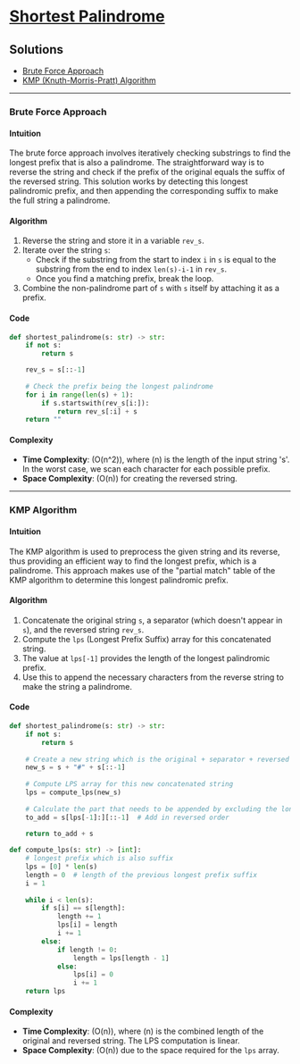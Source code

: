 # [Shortest Palindrome](https://leetcode.com/problems/shortest-palindrome/)

## Solutions

- [Brute Force Approach](#brute-force-approach)
- [KMP (Knuth-Morris-Pratt) Algorithm](#kmp-algorithm)

---

### Brute Force Approach

#### Intuition
The brute force approach involves iteratively checking substrings to find the longest prefix that is also a palindrome. The straightforward way is to reverse the string and check if the prefix of the original equals the suffix of the reversed string. This solution works by detecting this longest palindromic prefix, and then appending the corresponding suffix to make the full string a palindrome.

#### Algorithm
1. Reverse the string and store it in a variable `rev_s`.
2. Iterate over the string `s`:
   - Check if the substring from the start to index `i` in `s` is equal to the substring from the end to index `len(s)-i-1` in `rev_s`.
   - Once you find a matching prefix, break the loop.
3. Combine the non-palindrome part of `s` with `s` itself by attaching it as a prefix.

#### Code
```python
def shortest_palindrome(s: str) -> str:
    if not s:
        return s

    rev_s = s[::-1]
    
    # Check the prefix being the longest palindrome
    for i in range(len(s) + 1):
        if s.startswith(rev_s[i:]):
            return rev_s[:i] + s
    return ""

```

#### Complexity
- **Time Complexity**: \(O(n^2)\), where \(n\) is the length of the input string 's'. In the worst case, we scan each character for each possible prefix.
- **Space Complexity**: \(O(n)\) for creating the reversed string.

---

### KMP Algorithm

#### Intuition
The KMP algorithm is used to preprocess the given string and its reverse, thus providing an efficient way to find the longest prefix, which is a palindrome. This approach makes use of the "partial match" table of the KMP algorithm to determine this longest palindromic prefix. 

#### Algorithm
1. Concatenate the original string `s`, a separator (which doesn't appear in `s`), and the reversed string `rev_s`.
2. Compute the `lps` (Longest Prefix Suffix) array for this concatenated string.
3. The value at `lps[-1]` provides the length of the longest palindromic prefix.
4. Use this to append the necessary characters from the reverse string to make the string a palindrome.

#### Code
```python
def shortest_palindrome(s: str) -> str:
    if not s:
        return s
    
    # Create a new string which is the original + separator + reversed
    new_s = s + "#" + s[::-1]
    
    # Compute LPS array for this new concatenated string
    lps = compute_lps(new_s)
    
    # Calculate the part that needs to be appended by excluding the longest prefix
    to_add = s[lps[-1]:][::-1]  # Add in reversed order
    
    return to_add + s

def compute_lps(s: str) -> [int]:
    # longest prefix which is also suffix
    lps = [0] * len(s)
    length = 0  # length of the previous longest prefix suffix
    i = 1
    
    while i < len(s):
        if s[i] == s[length]:
            length += 1
            lps[i] = length
            i += 1
        else:
            if length != 0:
                length = lps[length - 1]
            else:
                lps[i] = 0
                i += 1
    return lps
```

#### Complexity
- **Time Complexity**: \(O(n)\), where \(n\) is the combined length of the original and reversed string. The LPS computation is linear.
- **Space Complexity**: \(O(n)\) due to the space required for the `lps` array.

